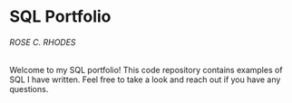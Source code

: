 # SQL Portfolio
###### ROSE C. RHODES

Welcome to my SQL portfolio! This code repository contains examples of SQL I have written. Feel free to take a look and reach out if you have any questions.
